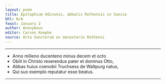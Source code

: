 ```yaml
---
layout: poem
title: Epitaphium Odinonis, abbatis Rothensis in Suevia
bhl: N/A
feast: January 2
author: Anonymous
editor: Carson Koepke
source: Acta Sanctorum ex monasterio Rothensi
---
```


---

- Anno milleno ducenteno minus decem et octo
- Obiit in Christo reverendus pater et dominus Otto,
- Abbas huius coenobii Truchsess de Waltpurg natus,
- Qui suo exemplo reputatur esse beatus.

---
